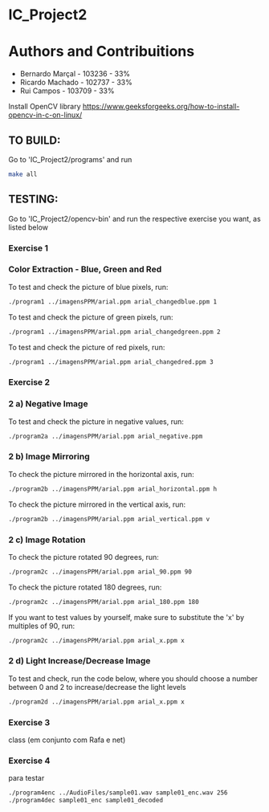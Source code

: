 # IC_Project2

# Authors and Contribuitions
- Bernardo Marçal - 103236 - 33%
- Ricardo Machado - 102737 - 33%
- Rui Campos - 103709 - 33%
  
Install OpenCV library
https://www.geeksforgeeks.org/how-to-install-opencv-in-c-on-linux/

## TO BUILD:
Go to 'IC_Project2/programs' and run
```bash
make all
```
## TESTING:
Go to 'IC_Project2/opencv-bin' and run the respective exercise you want, as listed below
### Exercise 1 
### Color Extraction - Blue, Green and Red
To test and check the picture of blue pixels, run:
```bash
./program1 ../imagensPPM/arial.ppm arial_changedblue.ppm 1
```
To test and check the picture of green pixels, run:
```bash
./program1 ../imagensPPM/arial.ppm arial_changedgreen.ppm 2
```
To test and check the picture of red pixels, run:
```bash
./program1 ../imagensPPM/arial.ppm arial_changedred.ppm 3
```
### Exercise 2
### 2 a) Negative Image
To test and check the picture in negative values, run:
```bash
./program2a ../imagensPPM/arial.ppm arial_negative.ppm
```
### 2 b) Image Mirroring
To check the picture mirrored in the horizontal axis, run:
```bash
./program2b ../imagensPPM/arial.ppm arial_horizontal.ppm h
```

To check the picture mirrored in the vertical axis, run:
```bash
./program2b ../imagensPPM/arial.ppm arial_vertical.ppm v
```

### 2 c) Image Rotation
To check the picture rotated 90 degrees, run:
```bash
./program2c ../imagensPPM/arial.ppm arial_90.ppm 90
```

To check the picture rotated 180 degrees, run:
```bash
./program2c ../imagensPPM/arial.ppm arial_180.ppm 180
```

If you want to test values by yourself, make sure to substitute the 'x' by multiples of 90, run:
```bash
./program2c ../imagensPPM/arial.ppm arial_x.ppm x
```
### 2 d) Light Increase/Decrease Image
To test and check, run the code below, where you should choose a number between 0 and 2 to increase/decrease the light levels
```bash
./program2d ../imagensPPM/arial.ppm arial_x.ppm x 
```
### Exercise 3
class (em conjunto com Rafa e net)

### Exercise 4
para testar
```bash
./program4enc ../AudioFiles/sample01.wav sample01_enc.wav 256
./program4dec sample01_enc sample01_decoded
```



